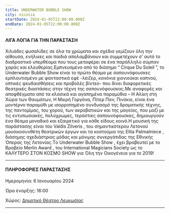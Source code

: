 ```yaml
---
title: UNDERWATER BUBBLE SHOW
city: nicosia
startDate: 2024-01-05T22:00:00.000Z
endDate: 2024-01-05T22:00:00.000Z
---
```


#### ΛΙΓΑ ΛΟΓΙΑ ΓΙΑ ΤΗΝ ΠΑΡΑΣΤΑΣΗ

Χιλιάδες φυσαλίδες σε όλα τα χρώματα και σχέδια γεμίζουν όλη την αίθουσα, ενήλικες και παιδιά απολαμβάνουν	και συμμετέχουν	σ’ αυτό το διαδραστικό	υπερθέαμα	που τους μεταφέρει σε ένα παράλληλο σύμπαν χαράς και ελευθερίας.Εμπνευσμένο από το διάσημο “	Cirque Du Soleil ”, το Underwater	Bubble Show είναι το πρώτο θέαμα με σαπουνόφουσκες εμπλουτισμένο με φανταστικά εφέ -λέιζερ, κανόνια χιονιού​και καπνού, οπτικές ψευδαισθήσεις και προβολές βίντεο- που δίνει διαφορετικές θεατρικές διαστάσεις στην τέχνη της σαπουνόφουσκας.Με αναφορές και αποφθέγματα από τα κλασικά και αγαπημένα παραμύθια – Η Aλίκη στη Χώρα των Θαυμάτων,	H Μικρή Γοργόνα, Πίτερ Παν, Πινόκιο, είναι ένα μοντέρνο παραμύθι με ισορροπημένο	συνδυασμό	της δραματικής	τέχνης,	της παντομίμας,	του χορού, των ακροβατικών	και της μαγείας,	που μαζί με τις εντυπωσιακές,	πολύχρωμες,	τεράστιες σαπουνόφουσκες, δημιουργούν ένα θέαμα μοναδικό και εξαιρετικό για κάθε είδους κοινό.Η μουσική	της παράστασης	είναι του Valdis Zilveris , του σημαντικότερου	Λετονού μουσικοσυνθέτη	θεατρικών	έργων και τα κοστούμια	της Elita Patmalniece	, διάσημης σχεδιάστριας μόδας και μόνιμης συνεργάτιδας της Εθνικής Όπερας της Λετονίας.Tο Underwater	Bubble Show , έχει βραβευτεί με το Βραβείο	Merlin Award , του International Magicians	Society ως το ΚΑΛΥΤΕΡΟ ΣΤΟΝ ΚΟΣΜΟ	SHOW για Όλη την Οικογένεια για το 2019!

***

#### ΠΛΗΡΟΦΟΡΙΕΣ ΠΑΡΑΣΤΑΣΗΣ

Ημερομηνία: 6 Ιανουαρίου 2024

Ώρα έναρξης: 16:00

Χώρος: [Δημοτικό Θέατρο Λευκωσίας](https://www.google.com/maps/place/Nicosia+Municipal+Theatre/@35.1726521,33.3526747,17z/data=!3m1!4b1!4m6!3m5!1s0x14de17519633b289:0xf4e085228ec10fda!8m2!3d35.1726521!4d33.3552496!16s%2Fg%2F11fx_337t4?entry=ttu)

***
